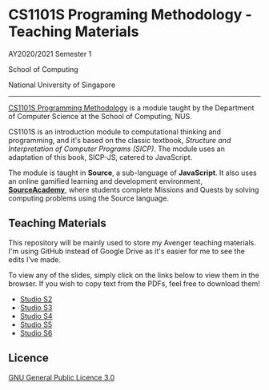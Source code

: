 # CS1101S Programing Methodology - Teaching Materials

AY2020/2021 Semester 1

School of Computing

National University of Singapore

---

[CS1101S Programming Methodology](https://www.comp.nus.edu.sg/~cs1101s/ "Module page") is a module taught by the Department of Computer Science at the School of Computing, NUS.

CS1101S is an introduction module to computational thinking and programming, and it's based on the classic textbook, _Structure and Interpretation of Computer Programs (SICP)_. The module uses an adaptation of this book, SICP-JS, catered to JavaScript.

The module is taught in **Source**, a sub-language of **JavaScript**. It also
uses an online gamified learning and development environment, [**SourceAcademy**](https://sourceacademy.nus.edu.sg/ "SourceAcademy"), where students complete Missions and Quests by solving computing problems using the Source language.


## Teaching Materials

This repository will be mainly used to store my Avenger teaching materials. I'm
using GitHub instead of Google Drive as it's easier for me to see the edits I've
made.

To view any of the slides, simply click on the links below to view them in the
browser. If you wish to copy text from the PDFs, feel free to download them!

- [Studio S2](./studio_slides/studio_2_slides.pdf)
- [Studio S3](./studio_slides/studio_3_slides.pdf)
- [Studio S4](./studio_slides/studio_4_slides.pdf)
- [Studio S5](./studio_slides/studio_5_slides.pdf)
- [Studio S6](./studio_slides/studio_6_slides.pdf)

## Licence
[GNU General Public Licence 3.0](https://github.com/howtoosee/CS1101S_AY2021S1_TA/blob/master/LICENSE)

